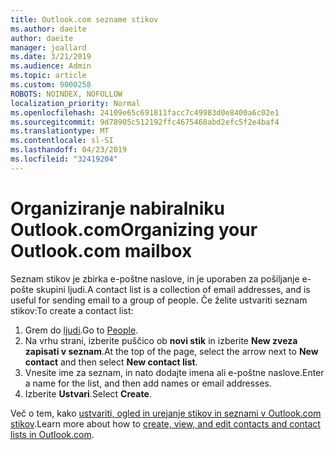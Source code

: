 ```yaml
---
title: Outlook.com sezname stikov
ms.author: daeite
author: daeite
manager: joallard
ms.date: 3/21/2019
ms.audience: Admin
ms.topic: article
ms.custom: 9000258
ROBOTS: NOINDEX, NOFOLLOW
localization_priority: Normal
ms.openlocfilehash: 24109e65c691811facc7c49983d0e8400a6c02e1
ms.sourcegitcommit: 9d78905c512192ffc4675468abd2efc5f2e4baf4
ms.translationtype: MT
ms.contentlocale: sl-SI
ms.lasthandoff: 04/23/2019
ms.locfileid: "32419204"
---
```

# <a name="organizing-your-outlookcom-mailbox"></a><span data-ttu-id="a2deb-102">Organiziranje nabiralniku Outlook.com</span><span class="sxs-lookup"><span data-stu-id="a2deb-102">Organizing your Outlook.com mailbox</span></span>

<span data-ttu-id="a2deb-103">Seznam stikov je zbirka e-poštne naslove, in je uporaben za pošiljanje e-pošte skupini ljudi.</span><span class="sxs-lookup"><span data-stu-id="a2deb-103">A contact list is a collection of email addresses, and is useful for sending email to a group of people.</span></span> <span data-ttu-id="a2deb-104">Če želite ustvariti seznam stikov:</span><span class="sxs-lookup"><span data-stu-id="a2deb-104">To create a contact list:</span></span>

1. <span data-ttu-id="a2deb-105">Grem do [ljudi](https://outlook.live.com/people/).</span><span class="sxs-lookup"><span data-stu-id="a2deb-105">Go to [People](https://outlook.live.com/people/).</span></span>
1. <span data-ttu-id="a2deb-106">Na vrhu strani, izberite puščico ob **novi stik** in izberite **New zveza zapisati v seznam**.</span><span class="sxs-lookup"><span data-stu-id="a2deb-106">At the top of the page, select the arrow next to **New contact** and then select **New contact list**.</span></span>
1. <span data-ttu-id="a2deb-107">Vnesite ime za seznam, in nato dodajte imena ali e-poštne naslove.</span><span class="sxs-lookup"><span data-stu-id="a2deb-107">Enter a name for the list, and then add names or email addresses.</span></span>
1. <span data-ttu-id="a2deb-108">Izberite **Ustvari**.</span><span class="sxs-lookup"><span data-stu-id="a2deb-108">Select **Create**.</span></span>

<span data-ttu-id="a2deb-109">Več o tem, kako [ustvariti, ogled in urejanje stikov in seznami v Outlook.com stikov](https://support.office.com/article/5b909158-036e-4820-92f7-2a27f57b9f01).</span><span class="sxs-lookup"><span data-stu-id="a2deb-109">Learn more about how to [create, view, and edit contacts and contact lists in Outlook.com](https://support.office.com/article/5b909158-036e-4820-92f7-2a27f57b9f01).</span></span>